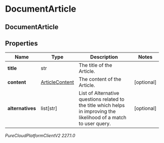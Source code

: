 # DocumentArticle

## DocumentArticle

## Properties

|Name | Type | Description | Notes|
|------------ | ------------- | ------------- | -------------|
| **title** | str | The title of the Article. | |
| **content** | [ArticleContent](ArticleContent) | The content of the Article. | [optional] |
| **alternatives** | list[str] | List of Alternative questions related to the title which helps in improving the likelihood of a match to user query. | [optional] |



_PureCloudPlatformClientV2 227.1.0_
